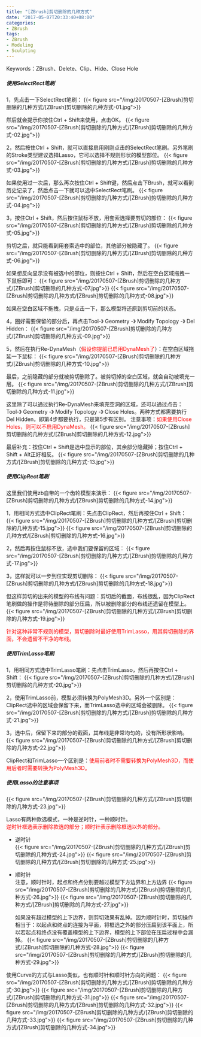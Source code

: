 ```yaml
---
title: "[ZBrush]剪切删除的几种方式"
date: "2017-05-07T20:33:40+08:00"
categories:
- ZBrush
tags:
- ZBrush
- Modeling
- Sculpting
---
```


Keywords：ZBrush、Delete、Clip、Hide、Close Hole

##### 使用SelectRect笔刷

1，先点击一下SelectRect笔刷：
{{< figure src="/img/20170507-[ZBrush]剪切删除的几种方式/[ZBrush]剪切删除的几种方式-01.jpg">}}

然后就会提示你按住Ctrl + Shift来使用，点击OK。
{{< figure src="/img/20170507-[ZBrush]剪切删除的几种方式/[ZBrush]剪切删除的几种方式-02.jpg">}}

2，然后按住Ctrl + Shift，就可以直接启用刚刚点击的SelectRect笔刷。另外笔刷的Stroke类型建议选择Lasso，它可以选择不规则形状的模型部位。
{{< figure src="/img/20170507-[ZBrush]剪切删除的几种方式/[ZBrush]剪切删除的几种方式-03.jpg">}}

如果使用过一次后，那么再次按住Ctrl + Shift键，然后点击下Brush，就可以看到历史记录了，然后点击一下就可以选中SelectRect笔刷。
{{< figure src="/img/20170507-[ZBrush]剪切删除的几种方式/[ZBrush]剪切删除的几种方式-04.jpg">}}

3，按住Ctrl + Shift，然后按住鼠标不放，用套索选择要剪切的部位：
{{< figure src="/img/20170507-[ZBrush]剪切删除的几种方式/[ZBrush]剪切删除的几种方式-05.jpg">}}

剪切之后，就只能看到用套索选中的部位，其他部分被隐藏了。
{{< figure src="/img/20170507-[ZBrush]剪切删除的几种方式/[ZBrush]剪切删除的几种方式-06.jpg">}}

如果想反向显示没有被选中的部位，则按住Ctrl + Shift，然后在空白区域拖拽一下鼠标即可：
{{< figure src="/img/20170507-[ZBrush]剪切删除的几种方式/[ZBrush]剪切删除的几种方式-07.jpg">}}
{{< figure src="/img/20170507-[ZBrush]剪切删除的几种方式/[ZBrush]剪切删除的几种方式-08.jpg">}}

如果在空白区域不拖拽，只是点击一下，那么模型将还原到剪切前的状态。

4，圈好需要保留的部分后，再点击Tool-》 Geometry -》 Modify Topology -》 Del Hidden：
{{< figure src="/img/20170507-[ZBrush]剪切删除的几种方式/[ZBrush]剪切删除的几种方式-09.jpg">}}

5，然后在执行Re-DynaMesh（<font color=red>假设你提前已启用DynaMesh了</font>）：在空白区域拖延一下鼠标：
{{< figure src="/img/20170507-[ZBrush]剪切删除的几种方式/[ZBrush]剪切删除的几种方式-10.jpg">}}

最后，之前隐藏的部分就被剪切删除了。被剪切掉的空白区域，就会自动被填充一层。
{{< figure src="/img/20170507-[ZBrush]剪切删除的几种方式/[ZBrush]剪切删除的几种方式-11.jpg">}}

这里除了可以通过执行Re-DynaMesh来填充空洞的区域，还可以通过点击：Tool-》 Geometry -》 Modify Topology -》 Close Holes。两种方式都需要执行Del Hidden，即第4步都要执行，只是第5步有区别。
注意事项：<font color=red>如果使用Close Holes，则可以不启用DynaMesh。</font>
{{< figure src="/img/20170507-[ZBrush]剪切删除的几种方式/[ZBrush]剪切删除的几种方式-12.jpg">}}

最后补充：按住Ctrl + Shift是选中显示的部位，其余部分隐藏掉；按住Ctrl + Shift + Alt正好相反。
{{< figure src="/img/20170507-[ZBrush]剪切删除的几种方式/[ZBrush]剪切删除的几种方式-13.jpg">}}

##### 使用ClipRect笔刷
这里我们使用zb自带的一个齿轮模型来演示：
{{< figure src="/img/20170507-[ZBrush]剪切删除的几种方式/[ZBrush]剪切删除的几种方式-14.jpg">}}

1，用相同方式选中ClipRect笔刷：先点击ClipRect，然后再按住Ctrl + Shift：
{{< figure src="/img/20170507-[ZBrush]剪切删除的几种方式/[ZBrush]剪切删除的几种方式-15.jpg">}}
{{< figure src="/img/20170507-[ZBrush]剪切删除的几种方式/[ZBrush]剪切删除的几种方式-16.jpg">}}

2，然后再按住鼠标不放，选中我们要保留的区域：
{{< figure src="/img/20170507-[ZBrush]剪切删除的几种方式/[ZBrush]剪切删除的几种方式-17.jpg">}}

3，这样就可以一步到位实现剪切删除：
{{< figure src="/img/20170507-[ZBrush]剪切删除的几种方式/[ZBrush]剪切删除的几种方式-18.jpg">}}

但这样剪切的出来的模型的布线有问题：剪切后的截面，布线很乱，因为ClipRect笔刷做的操作是将待删除的部分压扁，所以被删除部分的布线还遗留在模型上。
{{< figure src="/img/20170507-[ZBrush]剪切删除的几种方式/[ZBrush]剪切删除的几种方式-19.jpg">}}

<font color=red>针对这种非常不规则的模型，剪切删除时最好使用TrimLasso，用其剪切删除的界面，不会遗留不干净的布线。</font>

##### 使用TrimLasso笔刷
1，用相同方式选中TrimLasso笔刷：先点击TrimLasso，然后再按住Ctrl + Shift：
{{< figure src="/img/20170507-[ZBrush]剪切删除的几种方式/[ZBrush]剪切删除的几种方式-20.jpg">}}

2，使用TrimLasso前，模型必须转换为PolyMesh3D。另外一个区别是：ClipRect选中的区域会保留下来，而TrimLasso选中的区域会被删除。
{{< figure src="/img/20170507-[ZBrush]剪切删除的几种方式/[ZBrush]剪切删除的几种方式-21.jpg">}}

3，选中后，保留下来的部分的截面，其布线是非常均匀的，没有所形状影响。
{{< figure src="/img/20170507-[ZBrush]剪切删除的几种方式/[ZBrush]剪切删除的几种方式-22.jpg">}}

ClipRect和TrimLasso一个区别是：<font color=red>使用前者时不需要转换为PolyMesh3D，而使用后者时需要转换为PolyMesh3D。</font>

##### 使用Lasso的注意事项
{{< figure src="/img/20170507-[ZBrush]剪切删除的几种方式/[ZBrush]剪切删除的几种方式-23.jpg">}}

Lasso有两种款选模式，一种是逆时针，一种顺时针。  
<font color=red>逆时针框选表示删除款选的部分；顺时针表示删除框选以外的部分。</font>

* 逆时针  
    {{< figure src="/img/20170507-[ZBrush]剪切删除的几种方式/[ZBrush]剪切删除的几种方式-24.jpg">}}
    {{< figure src="/img/20170507-[ZBrush]剪切删除的几种方式/[ZBrush]剪切删除的几种方式-25.jpg">}}

* 顺时针  
    注意，顺时针时，起点和终点分别要越过模型下方边界和上方边界
    {{< figure src="/img/20170507-[ZBrush]剪切删除的几种方式/[ZBrush]剪切删除的几种方式-26.jpg">}}
    {{< figure src="/img/20170507-[ZBrush]剪切删除的几种方式/[ZBrush]剪切删除的几种方式-27.jpg">}}

    如果没有超过模型的上下边界，则剪切效果有乱掉。因为顺时针时，剪切操作相当于：以起点和终点的连接为平面，将框选之外的部分压扁到该平面上，所以若起点和终点没有覆盖模型的上下边界，模型的上下部位在压扁过程中会漏掉。
    {{< figure src="/img/20170507-[ZBrush]剪切删除的几种方式/[ZBrush]剪切删除的几种方式-28.jpg">}}
    {{< figure src="/img/20170507-[ZBrush]剪切删除的几种方式/[ZBrush]剪切删除的几种方式-29.jpg">}}
    
使用Curve的方式与Lasso类似，也有顺时针和顺时针方向的问题：
{{< figure src="/img/20170507-[ZBrush]剪切删除的几种方式/[ZBrush]剪切删除的几种方式-30.jpg">}}
{{< figure src="/img/20170507-[ZBrush]剪切删除的几种方式/[ZBrush]剪切删除的几种方式-31.jpg">}}
{{< figure src="/img/20170507-[ZBrush]剪切删除的几种方式/[ZBrush]剪切删除的几种方式-32.jpg">}}
{{< figure src="/img/20170507-[ZBrush]剪切删除的几种方式/[ZBrush]剪切删除的几种方式-33.jpg">}}
{{< figure src="/img/20170507-[ZBrush]剪切删除的几种方式/[ZBrush]剪切删除的几种方式-34.jpg">}}
